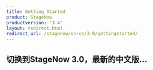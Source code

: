 ```yaml
---
title: Getting Started
product: StageNow
productversion: '3.4'
layout: redirect.html
redirect_url: /stagenow/sn-cn/3-0/gettingstarted/
---
```


## 切换到StageNow 3.0，最新的中文版...

